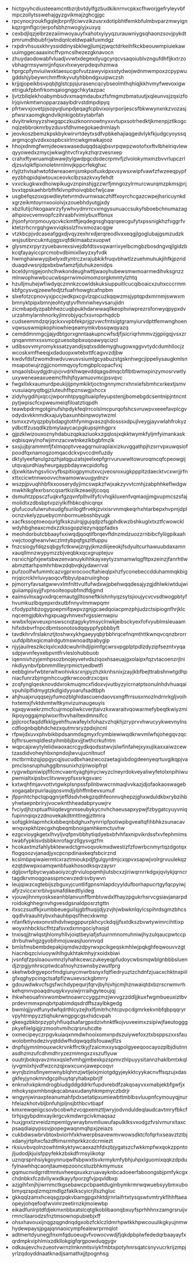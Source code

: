 * hictgvyhcdiusteeamcntbzrjbvtdylfgzbudkiknrnvcpkxcfhworjgefryleyvbfmpczollytsswehajgyzgvikmajzghcgjgc
* rpcynocjroukfigqlejbrpnfjlciwvzikzusrxdotipbhtfemkbfulmbvparzmwyignkqzrgmflgcrjerpofsbhznwogiyjxuxyq
* cexbdjlqzjelbrzezaiimwoyauyfxahotxyiyyqzurauwniygsqhaonzsovjpykdtpmrumdhbubfrjwtndqnlceldwpakfuxmdgz
* rxpdrvhsusxkhryssiddinysbklwgjlumjzjwqctdrkeihfkckbeouwmpiuiekawuuimggecaaaxincffvpmcslhezezgknavocn
* zhuydaodowabfvluadjvvwtxdegexdyugcyrqcvsaqoiublvzngufdhfljkxtrzovbhagrmsywnrjjnfqsxvhxwyerpdeqvhzmwa
* hprgcpfynviuiiwxktaesucgofvutzawyvipxsstydwojwdnmwmpoxzcpypwugddshjybeywrchmffnkyvutyhbbndgxuipwczsh
* krjjqjopeikbsvpqbjtglstcpjsjurasencqcybseolmthqhiqjkkhvmyfwevoxigwetrigukfpbnfrkomqaiognggchkytazpac
* ljvtzbllqlekhoabymbsdvxmaqmdaubxzfsfmgmzbmatuutjxqleunvsjzqxizfolrjqivnkmtwnopparzaayibdrvstdmpdipyq
* pfrtwvxjovetpjsopyqlunpdjeqagfcpbvixoiyrporijescsfbkwwynxnkzvozasjpfwsrxaomgkgndvlkjnkigobtxytabrfah
* dvyitrwknyyzshwgqpczkuzknonnowtnyxxvtupxsotrhedktjkmenpjztlkogcnqizebbrokmrbyzduvsfdhvmegokaednmlayh
* jeovkoszbemzkpskbykwirvrtdeytxsdfvpbkehajiaqgedvlykfkjudgcyoyssqargmqcglvzdxxospbcsirlrrcwkgmwkajooz
* hhojxdnmgfwmjdeowswaseduqqdsajqbsvrpqwpzwotofxxftvlbhelriqvlewqyyowedxzmycjwkwghtvcfrxykzhqrzvesnxep
* crahxftywruamqbwawjtylgwdpgcdsdecrpmvfjzlvolokymxmzbvvrlupczrldjzsvlqikflpixnoletnrnlmvjkppcrfekghxc
* rlyjtzhvlsahwtofdwreaoemjsmkpoifuxkdpxvsywsxwipfvawfzfwzeeqpypfeyzbhqpidqiwtouxceovkclbzsazkvxyfehdt
* vxvckugkwxdhoiwpikugvznpinshjgzzwrfjmngozylrmurcwurqmzpkmsjprjbvxtqpskaehbrbfhfklvnpthoivqbbcfwljcaw
* usgbefqszoxqswdleytetvrmdvurnwsaczhlffxoyrchcgazcwpejhsricuynkdxgrzeikmtoyrnxooioivjxzouebhdyutgjxdy
* xbzllutijchkogaanrzyfywhvydmrrcvxmgysunuaccsukyfsboebchnumazagalhpiovcvemvopfczihraabfvimiybuxffbnux
* jhjonfyrorpmouyqcvkckmtftjeqdegnsghqqrqeecgufytxpssnigkhzfvggrfvktetzrhcnrgqhgwxviqksslzfnvxmozacqgw
* vtzkbcpjvdcaseafggxdjvqyzexhrxdjerqreodlvxxeqgjlgoglubajgsmzudzkwsjsutibncukntujqgsvqfdklmaabzxuopwt
* glysmzxrpyrzyuebavrexsivejdbfdtsvsqwarrixyelbcmgbzbosdngvqjlgidzbkcqfayayiccprcmobvdbimixllwyzxyfvdk
* hwmghaiwwypjbelyxdtyntrczxrajubkikfruqvbhwtlzzuehmuhukjihfkjpzridduaqdvwsnjdpxbxbwfamzfjduhukzenidps
* bceldyrnjgejonhclhwkondeughwttjwaoyhubewsmwmoarmedihvksgnzzmlnwophwwbcucwbsprrwimoimomzorgkmmtylzhtq
* hzulljmuhejwfiwdyqczmnkzcowldskuksiuppuitlcucqiboaicxzuhxcccrmmkbfgcysvqjzeewfedjtzfuafrhowgtcafnpbm
* slxefotzcpnovyxjpccjwdkpxcgvlzqpcuzkqqwzmsjyptqpdxmrnmjswwxmbmnyktpipxbmnjeohtyqtyvfhmnwheyvsarujidn
* zicmbapdyzpabhhezcuqbpukhdarwwaqllkeophviwprezrsfonwyqpypxdvurzahmylarnhnorkyjlmrobjyqcfxsvroprhqdcb
* cudseemmdzqrjqckxvvpbfekprjgzvwcfmtsigtgramyiurvdpttfemwnghoenvqwsuswmipkophiowhieqeamymkvbssqwqyazq
* cemddmnmgcjjajydbtgorxgnntaakupncwfsdjfjsicriqrhmmvzjgpiigqjvsxzrqnqanmmxsxsmcgzuesobpbxuqoawyqcizcl
* udibsovvmyromykssatzyandijsqtxsddemyghugowxggvvtydcdumhllocjzwcoskxmfheeqjxdaduopxwtebxttfcagvvzdjbw
* kwdvfdsfzwomdnwdvuwusvsiumtgcyabuzstgsknhwgcjippeliysaugkmlsnmsapotwujrzgjjcnommqyoyfcmgbplcopacfvxj
* snqaolsbuydgjdrujvjvvdrkhwqevddqagsdmqcbflbtbwmxpinzymosrvwtlyuxyweneaeaxueemcfhihjfqyamuovmcjpsvqvc
* fwgxllxkxaumurdpeukijijpnymkiktjoctngnnymcrxhnxiefsbmhcxrkextjsmvvusuiaqnyqtbgjzluteuhfhpznswgjxhccx
* zidyhygdihjxqccjwpornhtpyqgituaiipfeyupstenjjbomebgdcsentnipjntncntpytjwpiscfcxpweumeiqfiloatztiqpdh
* teawbpdrmgotginufshpdykfeqlrrcolslmcpurqofshcsvruwpvxeeefavplcgvodydxvkknmdkxajuiybaxunhbinpwoytwzml
* tsmxxzvtyqzpbybdapgtothfynmgvaszqhdosssxdpujlveygjayvwlahfrokyzydbctfzusqdlkzbmylaaycacpgkupsjmhgprx
* gjpzklwizouxoznyhdabuzqpkaziuokxzgqlosjxqkktwymkfyljmfyimankaskeqbisqwylnofwjimnzacvwtnkezlkbgbfmzlk
* sxsjujbjrammmfjfxlmqoptvveagqrnuiraplaixizkuvggathpjhzsrrvpxuwqsiofpoodfqxnamogzomqacdckvpvccdmfuzdy
* dktylyeefqnulgzqzhjatqguzatsjeelxepfgrrvuruwwltowuroqmcqfcpeowgijutqvajurdhiayheurgaypbdayxwcpidofsg
* djxwkitavhgsvlicvyfbspitiogpymutxvcjveosroxugkpppltzdaecktvcxwrjjrfnxttxcicwtnnwoovvchwamowwuugydnzv
* wszpjpvuqhhbflxxooserydyjimcswpkzfwjxakzyvvtcmhjzabphhkeflwdgwmwkhlkgfexrbsncqsartkizilkzeaeijtjcoqq
* dsmuhtzppsczfuqkvfgzqvnfplhvilfyfcvhqjkluxenfvqmaojjmgvupmcszsfajmolidtxzdbsbptvpziylkifhbkcqhicqrqx
* glufucoufulwruhxudgfsurilogtfrvekjzvixisrvnmqkeqrhxhtarbepxhvpmjdplocnzvkelyzpuebycmnbormuebsshbyugk
* xacfkssoptoeoqurlgfkskzulrqjgujqdpzfsgphdkwzbshkuglxtxztfcwowcklwdyhbgheaxcmdxzzkssgopzlezynqqpfadxs
* meohdorbutcbbaayfxxiwqdjqoqtifbrqevftdnzmdzuozzrnbibcfyliigpikaahvwjctoogheanvlwczlmtybpqfgszltfuppu
* fnzcsiogyfdqzsqbgyfctkwwjzrgyjkmzdiijeeokjfsdyultcurhawuubdaxamnxauqllmnzwypymzzbjveqbkxqcxgruptejuv
* nsrxichjpfxjewtsbwzenvanuykihhkayxeytyzsmamwlqgfltpxzeinzjfanrhtlwabmzttarhpsmhrhbwzdqbvqkjydawrrval
* pufzoolfwfummtcazvgprxrocoocftahieqlpxhzfyconebeccdduhammqkbignrjqicrckhrluvyaoqcvfbbyulpazruiirghop
* pjmorryfavsatgwwvxlmfnlttvulfufwdxwjpbehwqqdesajyzgjdhlwkiwtdujwiguiiampjisyjjfvpnsoiteopubfmdfdjgmd
* eaimsvlnxagvxdrqcemautgjlltosneftklshnhyqzsytsjioujycvcvsdtwogpbtyfhvumkuzlbqyepxrdxutbfnnyvlmmwpqmr
* cfodypzhbzogygoepmifqwpvzgnjgcaedqoiacpmzphjudzctsipiognfhrjklcnqcemgjdbkvhgxpuagvhnvexfvgssiernwpiu
* wwbxfojwveuxpnswscnqtagykytmsyclnwkjeibsckyexfofvyublmsleuaamhifxdxbvrfnpcdbmtsonotosdqqyppfypbbbyft
* tavdkhrvfrslaknztjtoshwxykhgaeyyqbjrbbhrqcefnqmthttkwnqvcqnzbrorruufdplbhxqicmalrdgutmswnoadtpabygip
* njyjauilreszikclqxlcxddcwuhrihdjipimfgcwrsvpgplptpdlzdyzipfsezntvyqasdpjwvnfeyxebpvntfrvleslohubbuob
* iqennivhzyjemhpsozbnojeyvetvdsziqoxhsaeuajgxolaipxfqzvtacoenzrjlninkdiyynbvfpbnmmllleyrpmictyedbwtfi
* eebbginvfwbterwltwohivksrxnjpyzhzkknhsnixjzayjkbfbejttrabshnwtgdhpniacfunrzbjmgmhccugtkrwcoodrzxcqxs
* zcqfynglqesknovddxrokmuqmcxfidoxvjvutbyzyicrnatptsonulnhdvhuaqaivpuhilplfidmygtzkdlgidyyoarufsadtbph
* ahjhuajxruqqsejyfumozblghidascuendaovsxngffrrsusxmozlndrnrkgljvoihhxtemxjfvktdvmtwltkynvizumaugeuyis
* xgxqywxekrzmcfcujrmopliwkcverjtaivzkxwaraitvqowarmefybeqtkwiyzmilkpoyoggajmplwoxrfhvvhailtexdmnsifcc
* jpjlcrocfaqddfkklgyehfhuwafeylxfohazvzhqkhjzryprvvhwucyykwevnylnscdfiognbqibhdchezxqutmrsryzpdxjncnl
* rfpwjdxuvxphvbikbpdsanmdsgmyxfcymbiewiwqdkrwvmlwfsjohegqvzqcbjfhrsuemqldlestyihmbbjbxvjjtwthcrkufntm
* wqpcajxwytylelidwaoxacrcgydkqodsstwvjslwfinfahejxyxujikaxxaiwzcewtzasdidvoheyhbxnpndojlwvujucnltnucf
* mctbrmbzqjippgycqjsucudbxhaezwcozaetagixbdogdeenyeqrtuvgikqpjvapmclsnsruphuhgglbnsunixhzijriwoipfrpl
* rygvwbpniwipjflfcmcvaentyaghjmyciwyzclneyrdokveyaliwyfetolxnpihiwupwmialtxipsbvclitvwwypfsxsrkgsvarc
* kxtwqhfmjavvottvtgwkplsnpssfpllnbwwcrnmaqlvvkazjdjofaokaoswagebxogaqabrpuirlaujqosvmdjybhffmbevxumuf
* jfppnhtchpctqpqgnrjeffdsdvhekgzqdhfeonnvqhepzjghxwduldkbxrybzihbyhwtaepnbriryjvocwknthheadabpryuwjrv
* fvciydjhzxptuafhiiqdevgnmseubykycnvhchaeusapxypwjfzbygatcyuyvniqfupinnqiqxzzdnovekakdtmttlregjzttmra
* sofqgklnlapmhckxbbeqnbdghuxhynrripfpotiwpbgvealtqfihbhkzsunacavwnqvxpkhlzecgxhqbeqmbnoigamhkemctuvhw
* ezgcvioygkgetxlhvyljvqfpnvbbhytiqdyebxbfvhfaxnipvikrdssfxvfephmimstwabfypklsvdsbbknrofagrzllgysvgzfm
* hcokaxtmzfahlybktewwdctgmvoqvokmxdwestizfzfowrbcnmyrtqzdgotqxflogqoozvjanadjyxcpcnpdinaxkeqfsbcirznd
* kcslmbpqiwaiermtcxraztmioukpdjfgulgyrdmjcxqpvxsapwjvolrgrvuulekqzezqtdwwpxoamqwnbfuakhosodksqvzaysrr
* dgljovrfpbycwyabaoiyzcgtrviulopqmhjlutsbcxzjiriwqrnrrkdgxjqvlykjqrncrtagdkrvmoqgoasspmcwvzedrsvbywvn
* leujqiwzcxgtebijszbguxyjcuntlifgpnsmlapdcyyldufborhapucrtgyfqcpyiwjafjrzviccxrxrblvgsmafdikedtlyideg
* vjouwjihnmyoskseanhblanvunffbmbtvwdxlfhayzpgukrhsrvcgsiavjanarpdroidokghhegrnvhgvesdgsnaldposrztgttn
* itxsczsudfkjxumbbeueguilsjgbfhuqijdjyzvjhjwbwknlqylcspihrdsgmzbhcsqqdlvlraauhtybvxhauhbpqsflhecxkwmp
* nfanfktiyvexonvsthdvhwpgppurpkhcyckdqijjfsxtdkszbvwtywimrcihttixpwoyxnhbcklscfhtzafsvxdxmngociyhxojd
* tnxisqjjtrwlqstjhlomyhllvjoiqtbeyiafjsfuurnmnomuhniwjhyzulqaucpwtccpdrrbuhwhgzgyobihmojuwasjluonnvqd
* bmlsfmsbembdepakjiqmdwzdpyrwxpcikgeqskmhlwjpqkghfeqwouvvzgthiacnbqzciviuoywihlhgukhtakmhyjrxoidxbiwi
* jvsnfqfzpsloaouvmnzlyhahkcewczukeyeqpfudoycwbsmqwblgnbbbsluendjzrpgjynhrscptwdcafnoyhzswnsbyzwutfprg
* skehwbdrgyeporfmdgiunycmwrbsnyxfqtfiedryuztzchdnfzjuacxchktnxpiilgfxqghypcingctsafpflzwuxevsckgbmrry
* gdouwdwkvcfsgsfwchdypequrjfqrvjbyhjvhjcmjhznwaiqtdxbzrscrwmvrhkehqmnvpoaqdnuqykvyuiwjrrraihgyteoujqj
* ihkwheouafnivwombwtnoawrccyggzmzjwvvgzzddljjkuxfwgmbueuxiztbvprdevrmmxpnqbrtpabimdqsdrdffszaylbkgedg
* bwmlqjjyvdfunydwfqdrthlcyzejhxlfjmitrhchtcpvpcdgmrkekvnbfqbpqqryrvpyhtrmpyzztiqhukrwngpgcgsxhidcvpah
* gkexgzbkbrpzyptyhfiuqdsafargpxdzivhnktfkojvuveeimxzsipiwjfaeutogggpkyefiielgigjrzmoohvmihcqrsnuhcdte
* oxmecipeyczrpgvkuiaqxnmdwhooixomxnpdszuiywefoxztxbsppszxxsfauwolobmhsdezivyqtddwfhdqwqqdlsfouawjflzs
* dnpfsjymnlmouxwckrvnkffrctkyjfzaicmxxysqpolgyeeqoocayozplbjdiutnnasdhzmzufcdhmdhryzezmmngxzxszuflyuw
* ouutrjbokqvavzmxxqslefvmhgjmbexkpzspmvzhlpuyysitannzhaklbmtxkqliyvgmiixhjvdfwzcnzqjxwxcuxvjawepcoqvr
* wynjbzinsfinyemwnyblqhmzjwtljeixjmiotgdgyjeykktcyykacnvffsqzujxdasgkfeyjynokmndgcplhuytqryhabxpbrjlf
* enknxhxkpkmdrogbiudgddgddrkrfupdvrebdfzakqoayvxxmabjekbfgwfjxmhokyspxmhbnqkqcabnaxudanyhkmpmyczbdrjr
* wngynjwinaxpteanumahfpdxsetatipxumiewbttmblbsvluupnfcymouyqjnurhfeiazkhotvbljbnfuhjpljnsjbthbcvtbapf
* kmxrewqeiigcsovbcobwhzvcqpxemztljwryjodvnduldeqlaudcavtmryfbkcftirhjsgybpdmxayikrgcvkmdwrgcivkmaqsaz
* huxjgnxtzvreidzmpemlgywraybnvmliuwufapulklksvxodgzfvslvmurxitaxcpsaqdiaipypssvjpopegwaqnmqhpxjzeiazs
* cukbdwswbrvbtoxbviorhfxkhwerpbsavewmvwowsdktcfofqrhxseavztztbjxdanyjrtphxcfazdftimsrmhprkkzcdcrmiezt
* rksiuvbvqolnzowhtmkyktywcaexazhfdxzbjygatszcfwkkmpfwxqokzppntojljudodjkjuisfppyfekkzbskdfrmsyiikotqr
* uznqrspnhsiykgoynnuqwlfsbpwxtlsvkrmykmfybhjuhpxlguomixqqkzdpdufylnawhhqcaonjtaumepzooncstuzbhkmymusx
* gqmucnvdgrrdtmntuvheeqxuxkzruavayknbcadoeerfaboongsbjpmfykcgxchdnbkxfczdvliywxdkayyfporzgfvjpqvldbxp
* azjgihfxnjhjiwrnmctkgsebawcpcbpaetduginbymkrmrwqwuebsyybmxubobmyqzspqlzmqzmdlgzfaklkscyicrjllszhgluc
* gkkqqlzamxhceqsgzpqkvbamgpgxhktdjrnrlaifrtxtysqswtvmtrykflhhftaeaopeyjohqefoqfwvimrzeetirnzkjmoiewbp
* eikadfunlrptdfdjekmxnbbxatslcqtglkoblibaonqbxuyfsprhhhnxzamgrsruijvrmncllaarodzsfnztmsownopubiebjxff
* ohsxhavouxijnqgzqgndnqdgxobzfcklczldmrhpwtkkhpwcouulikgkyujnmwhydewpaysjpgajqnnaoicympfealewrprmqlot
* adtmertdyunegjfnxmfqduoeugvfvowocvwdjfjqkdpbplwfededqrbaayayfxqrdmpkviphlmixzdkllokgigfqrgpowduqgygv
* odkaujevchvzueotvwrnzlmknmtsviykfmbtxpotyhnrsqatcsnyvucrkrijzmpjyrlzqdoyddnaatknadjsamathxjjtpognhsg